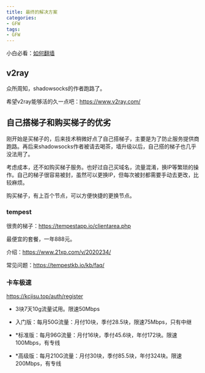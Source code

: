 ```yaml
---
title: 最终的解决方案
categories:
- GFW
tags:
- GFW
---
```


小白必看：[如何翻墙](https://program-think.blogspot.com/2009/05/how-to-break-through-gfw.html)

## v2ray

众所周知，shadowsocks的作者跑路了。

希望v2ray能够活的久一点吧：https://www.v2ray.com/

## 自己搭梯子和购买梯子的优劣

刚开始是买梯子的，后来技术稍微好点了自己搭梯子，主要是为了防止服务提供商跑路。再后来shadowsocks作者被请去喝茶，墙升级以后，自己搭的梯子也几乎没法用了。

考虑成本，还不如购买梯子服务。也好过自己买域名，流量混淆，换IP等繁琐的操作。自己的梯子很容易被封，虽然可以更换IP，但每次被封都需要手动去更改，比较麻烦。

购买梯子，有上百个节点，可以方便快捷的更换节点。

### **tempest**

很贵的梯子：https://tempestapp.io/clientarea.php

最便宜的套餐，一年888元。

介绍：https://www.21xp.com/v/2020234/

常见问题：https://tempestkb.io/kb/faq/

### **卡车极速**
https://kcjisu.top/auth/register

*   3块7天10g流量试用。限速50Mbps

*   入门版：每月50G流量：月付10块，季付28.5块，限速75Mbps，只有中继

*   *标准版：每月96G流量：月付16块，季付45.6块，年付172块。限速100Mbps，有专线

*   *高级版：每月210G流量：月付30块，季付85.5块，年付324块。限速200Mbps，有专线
